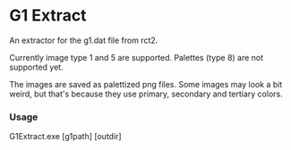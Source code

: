 G1 Extract
===================
An extractor for the g1.dat file from rct2.

Currently image type 1 and 5 are supported. Palettes (type 8) are not supported yet.

The images are saved as palettized png files. Some images may look a bit weird, but that's because they use primary, secondary and tertiary colors.
<h3>Usage</h3>
G1Extract.exe [g1path] [outdir]